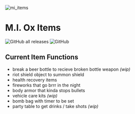![mi_items](https://github.com/user-attachments/assets/bd9cdebe-e0da-4382-a59d-8b046ce03db0)
# M.I. Ox Items

![GitHub all releases](https://img.shields.io/github/downloads/Mesa-Indigo/mi_items/total)
![GitHub](https://img.shields.io/github/license/Mesa-Indigo/mi_items)

## Current Item Functions
- break a beer bottle to recieve broken bottle weapon *(wip)*
- riot shield object to summon shield
- health recovery items
- fireworks that go brrr in the night
- body armor that kinda stops bullets
- vehicle care kits *(wip)*
- bomb bag with timer to be set
- party table to get drinks / take shots *(wip)*
